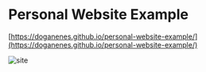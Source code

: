 # Personal Website Example
[https://doganenes.github.io/personal-website-example/](https://doganenes.github.io/personal-website-example/)

![site](https://user-images.githubusercontent.com/86846812/175971534-cd6ddddb-82fd-41c6-86f5-0068c6bb45e4.png)
